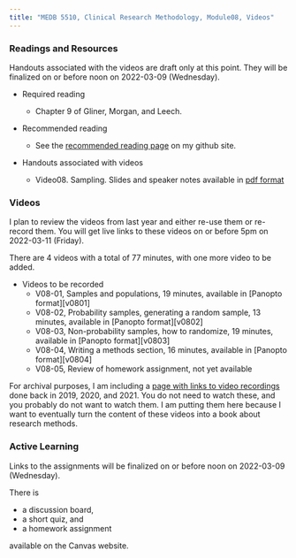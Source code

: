 ```yaml
---
title: "MEDB 5510, Clinical Research Methodology, Module08, Videos"
---
```


### Readings and Resources

Handouts associated with the videos are draft only at this point. They will be finalized on or before noon on 2022-03-09 (Wednesday).

+ Required reading
  + Chapter 9 of Gliner, Morgan, and Leech.

+ Recommended reading
  + See the [recommended reading page][git2] on my github site.

+ Handouts associated with videos
  + Video08. Sampling. Slides and speaker notes available in [pdf format][git1]

### Videos

I plan to review the videos from last year and either re-use them or re-record them. You will get live links to these videos on or before 5pm on 2022-03-11 (Friday).

There are 4 videos with a total of 77 minutes, with one more video to be added.

+ Videos to be recorded
  + V08-01, Samples and populations, 19 minutes, available in [Panopto format][v0801]
  + V08-02, Probability samples, generating a random sample, 13 minutes, available in [Panopto format][v0802]
  + V08-03, Non-probability samples, how to randomize, 19 minutes, available in [Panopto format][v0803]
  + V08-04, Writing a methods section, 16 minutes, available in [Panopto format][v0804]
  + V08-05, Review of homework assignment, not yet available

For archival purposes, I am including a [page with links to video recordings][git0] done back in 2019, 2020, and 2021. You do not need to watch these, and you probably do not want to watch them. I am putting them here because I want to eventually turn the content of these videos into a book about research methods.

### Active Learning

Links to the assignments will be finalized on or before noon on 2022-03-09 (Wednesday).

There is

+ a discussion board,
+ a short quiz, and
+ a homework assignment

available on the Canvas website.

[git0]: https://github.com/pmean/classes/blob/master/clinical-research-methodology/modules/5510-99-videos.md
[git1]: https://github.com/pmean/classes/blob/master/clinical-research-methodology/results/video06-slides-and-speaker-notes.pdf
[git2]: https://github.com/pmean/classes/blob/master/clinical-research-methodology/modules/5510-99-readings.md
